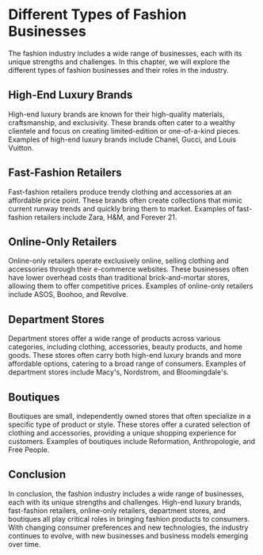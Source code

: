 Different Types of Fashion Businesses
============================================================================

The fashion industry includes a wide range of businesses, each with its unique strengths and challenges. In this chapter, we will explore the different types of fashion businesses and their roles in the industry.

High-End Luxury Brands
----------------------

High-end luxury brands are known for their high-quality materials, craftsmanship, and exclusivity. These brands often cater to a wealthy clientele and focus on creating limited-edition or one-of-a-kind pieces. Examples of high-end luxury brands include Chanel, Gucci, and Louis Vuitton.

Fast-Fashion Retailers
----------------------

Fast-fashion retailers produce trendy clothing and accessories at an affordable price point. These brands often create collections that mimic current runway trends and quickly bring them to market. Examples of fast-fashion retailers include Zara, H\&M, and Forever 21.

Online-Only Retailers
---------------------

Online-only retailers operate exclusively online, selling clothing and accessories through their e-commerce websites. These businesses often have lower overhead costs than traditional brick-and-mortar stores, allowing them to offer competitive prices. Examples of online-only retailers include ASOS, Boohoo, and Revolve.

Department Stores
-----------------

Department stores offer a wide range of products across various categories, including clothing, accessories, beauty products, and home goods. These stores often carry both high-end luxury brands and more affordable options, catering to a broad range of consumers. Examples of department stores include Macy's, Nordstrom, and Bloomingdale's.

Boutiques
---------

Boutiques are small, independently owned stores that often specialize in a specific type of product or style. These stores offer a curated selection of clothing and accessories, providing a unique shopping experience for customers. Examples of boutiques include Reformation, Anthropologie, and Free People.

Conclusion
----------

In conclusion, the fashion industry includes a wide range of businesses, each with its unique strengths and challenges. High-end luxury brands, fast-fashion retailers, online-only retailers, department stores, and boutiques all play critical roles in bringing fashion products to consumers. With changing consumer preferences and new technologies, the industry continues to evolve, with new businesses and business models emerging over time.
